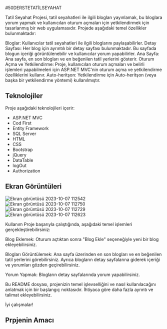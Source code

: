 #50DERSTETATİLSEYAHAT

Tatil Seyahat Projesi, tatil seyahatleri ile ilgili blogları yayınlamak, bu bloglara yorum yapmak ve kullanıcıları oturum açmaları için yetkilendirmek için tasarlanmış bir web uygulamasıdır. Projede aşağıdaki temel özellikler bulunmaktadır:

Bloglar: Kullanıcılar tatil seyahatleri ile ilgili bloglarını paylaşabilirler.
Detay Sayfası: Her blog için ayrıntılı bir detay sayfası bulunmaktadır. Bu sayfada blogun içeriği görüntülenebilir ve kullanıcılar yorum yapabilirler.
Ana Sayfa: Ana sayfa, en son blogları ve en beğenilen tatil yerlerini gösterir.
Oturum Açma ve Yetkilendirme: Proje, kullanıcıları oturum açmaları ve belirli işlemleri yapabilmeleri için ASP.NET MVC'nin oturum açma ve yetkilendirme özelliklerini kullanır.
Auto-heritşon: Yetkilendirme için Auto-heritşon (veya başka bir yetkilendirme yöntemi) kullanılmıştır.

## Teknolojiler

Proje aşağıdaki teknolojileri içerir:

- ASP.NET MVC
- Cod First
- Entity Framework
- SQL Server
- HTML
- CSS
- Bootstrap
- jQuery
- DataTable
- logOut
- Authorization


## Ekran Görüntüleri
![Ekran görüntüsü 2023-10-07 112542](https://github.com/Ademyldrrm/TatilSeyahetProje/assets/92265631/0798193f-039e-4c14-a806-52648a0b1c4d)
![Ekran görüntüsü 2023-10-07 112750](https://github.com/Ademyldrrm/TatilSeyahetProje/assets/92265631/acf64c35-a1fc-4eac-8c13-d6b270d5a210)
![Ekran görüntüsü 2023-10-07 112729](https://github.com/Ademyldrrm/TatilSeyahetProje/assets/92265631/8c6e8271-f984-49c5-86d3-d59e71029f05)
![Ekran görüntüsü 2023-10-07 112623](https://github.com/Ademyldrrm/TatilSeyahetProje/assets/92265631/211a1aa9-1206-4da8-9845-25035675d2b0)

Kullanım
Proje başarıyla çalıştığında, aşağıdaki temel işlemleri gerçekleştirebilirsiniz:

Blog Eklemek: Oturum açtıktan sonra "Blog Ekle" seçeneğiyle yeni bir blog ekleyebilirsiniz.

Blogları Görüntülemek: Ana sayfa üzerinden en son blogları ve en beğenilen tatil yerlerini görebilirsiniz. Ayrıca blogların detay sayfalarına giderek içeriği ve yorumları gözden geçirebilirsiniz.

Yorum Yapmak: Blogların detay sayfalarında yorum yapabilirsiniz.

Bu README dosyası, projenizin temel işlevselliğini ve nasıl kullanılacağını anlatmak için bir başlangıç ​​noktasıdır. İhtiyaca göre daha fazla ayrıntı ve talimat ekleyebilirsiniz.

İyi çalışmalar!

## Prpjenin Amacı

